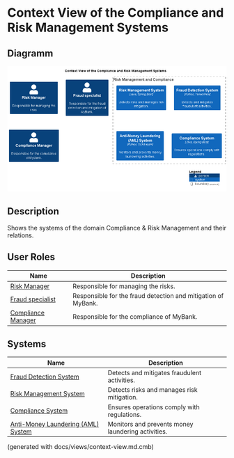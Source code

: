 # Context View of the Compliance and Risk Management Systems

## Diagramm
![Context View of the Compliance and Risk Management Systems](../../mybank/compliance/context-view.png)

## Description
Shows the systems of the domain Compliance & Risk Management and their relations.
## User Roles
| Name | Description |
|---|---|
| [Risk Manager](../../mybank/compliance/risk-manager.md) | Responsible for managing the risks. |
| [Fraud specialist](../../mybank/compliance/fraud-specialist.md) | Responsible for the fraud detection and mitigation of MyBank. |
| [Compliance Manager](../../mybank/compliance/compliance-manager.md) | Responsible for the compliance of MyBank. |
## Systems
| Name | Description |
|---|---|
| [Fraud Detection System](../../mybank/compliance/fraud-detection-system.md) | Detects and mitigates fraudulent activities. |
| [Risk Management System](../../mybank/compliance/risk-management-system.md) | Detects risks and manages risk mitigation. |
| [Compliance System](../../mybank/compliance/compliance-system.md) | Ensures operations comply with regulations. |
| [Anti-Money Laundering (AML) System](../../mybank/compliance/aml-system.md) | Monitors and prevents money laundering activities. |


(generated with docs/views/context-view.md.cmb)

